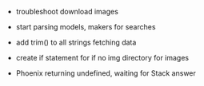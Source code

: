- troubleshoot download images

- start parsing models, makers for searches

- add trim() to all strings fetching data

- create if statement for if no img directory for images

- Phoenix returning undefined, waiting for Stack answer